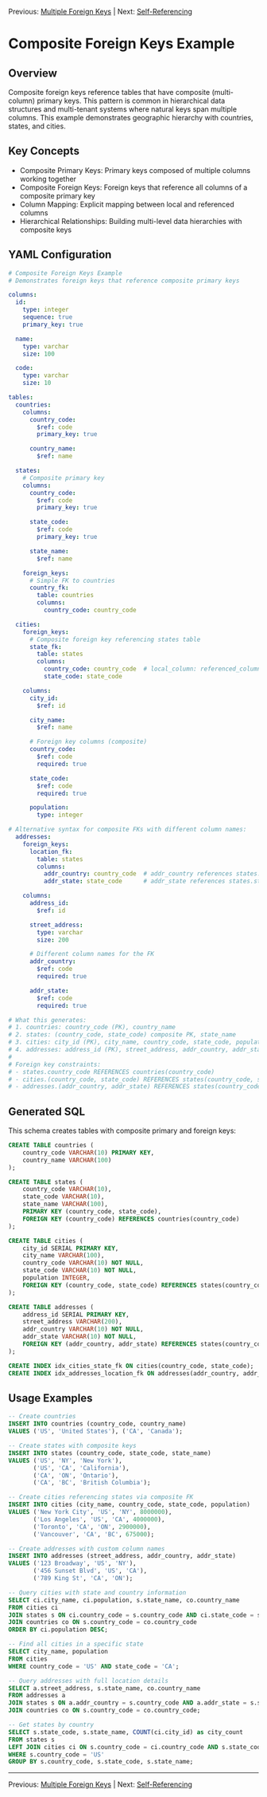 Previous: [Multiple Foreign Keys](multiple-foreign-keys.md) | Next: [Self-Referencing](self-referencing.md)

# Composite Foreign Keys Example

## Overview

Composite foreign keys reference tables that have composite (multi-column) primary keys. This pattern is common in hierarchical data structures and multi-tenant systems where natural keys span multiple columns. This example demonstrates geographic hierarchy with countries, states, and cities.

## Key Concepts

- Composite Primary Keys: Primary keys composed of multiple columns working together
- Composite Foreign Keys: Foreign keys that reference all columns of a composite primary key
- Column Mapping: Explicit mapping between local and referenced columns
- Hierarchical Relationships: Building multi-level data hierarchies with composite keys

## YAML Configuration

```yaml
# Composite Foreign Keys Example
# Demonstrates foreign keys that reference composite primary keys

columns:
  id:
    type: integer
    sequence: true
    primary_key: true

  name:
    type: varchar
    size: 100

  code:
    type: varchar
    size: 10

tables:
  countries:
    columns:
      country_code:
        $ref: code
        primary_key: true

      country_name:
        $ref: name

  states:
    # Composite primary key
    columns:
      country_code:
        $ref: code
        primary_key: true

      state_code:
        $ref: code
        primary_key: true

      state_name:
        $ref: name

    foreign_keys:
      # Simple FK to countries
      country_fk:
        table: countries
        columns:
          country_code: country_code

  cities:
    foreign_keys:
      # Composite foreign key referencing states table
      state_fk:
        table: states
        columns:
          country_code: country_code  # local_column: referenced_column
          state_code: state_code

    columns:
      city_id:
        $ref: id

      city_name:
        $ref: name

      # Foreign key columns (composite)
      country_code:
        $ref: code
        required: true

      state_code:
        $ref: code
        required: true

      population:
        type: integer

# Alternative syntax for composite FKs with different column names:
  addresses:
    foreign_keys:
      location_fk:
        table: states
        columns:
          addr_country: country_code  # addr_country references states.country_code
          addr_state: state_code      # addr_state references states.state_code

    columns:
      address_id:
        $ref: id

      street_address:
        type: varchar
        size: 200

      # Different column names for the FK
      addr_country:
        $ref: code
        required: true

      addr_state:
        $ref: code
        required: true

# What this generates:
# 1. countries: country_code (PK), country_name
# 2. states: (country_code, state_code) composite PK, state_name
# 3. cities: city_id (PK), city_name, country_code, state_code, population
# 4. addresses: address_id (PK), street_address, addr_country, addr_state
#
# Foreign key constraints:
# - states.country_code REFERENCES countries(country_code)
# - cities.(country_code, state_code) REFERENCES states(country_code, state_code)
# - addresses.(addr_country, addr_state) REFERENCES states(country_code, state_code)
```

## Generated SQL

This schema creates tables with composite primary and foreign keys:

```sql
CREATE TABLE countries (
    country_code VARCHAR(10) PRIMARY KEY,
    country_name VARCHAR(100)
);

CREATE TABLE states (
    country_code VARCHAR(10),
    state_code VARCHAR(10),
    state_name VARCHAR(100),
    PRIMARY KEY (country_code, state_code),
    FOREIGN KEY (country_code) REFERENCES countries(country_code)
);

CREATE TABLE cities (
    city_id SERIAL PRIMARY KEY,
    city_name VARCHAR(100),
    country_code VARCHAR(10) NOT NULL,
    state_code VARCHAR(10) NOT NULL,
    population INTEGER,
    FOREIGN KEY (country_code, state_code) REFERENCES states(country_code, state_code)
);

CREATE TABLE addresses (
    address_id SERIAL PRIMARY KEY,
    street_address VARCHAR(200),
    addr_country VARCHAR(10) NOT NULL,
    addr_state VARCHAR(10) NOT NULL,
    FOREIGN KEY (addr_country, addr_state) REFERENCES states(country_code, state_code)
);

CREATE INDEX idx_cities_state_fk ON cities(country_code, state_code);
CREATE INDEX idx_addresses_location_fk ON addresses(addr_country, addr_state);
```

## Usage Examples

```sql
-- Create countries
INSERT INTO countries (country_code, country_name)
VALUES ('US', 'United States'), ('CA', 'Canada');

-- Create states with composite keys
INSERT INTO states (country_code, state_code, state_name)
VALUES ('US', 'NY', 'New York'),
       ('US', 'CA', 'California'),
       ('CA', 'ON', 'Ontario'),
       ('CA', 'BC', 'British Columbia');

-- Create cities referencing states via composite FK
INSERT INTO cities (city_name, country_code, state_code, population)
VALUES ('New York City', 'US', 'NY', 8000000),
       ('Los Angeles', 'US', 'CA', 4000000),
       ('Toronto', 'CA', 'ON', 2900000),
       ('Vancouver', 'CA', 'BC', 675000);

-- Create addresses with custom column names
INSERT INTO addresses (street_address, addr_country, addr_state)
VALUES ('123 Broadway', 'US', 'NY'),
       ('456 Sunset Blvd', 'US', 'CA'),
       ('789 King St', 'CA', 'ON');

-- Query cities with state and country information
SELECT ci.city_name, ci.population, s.state_name, co.country_name
FROM cities ci
JOIN states s ON ci.country_code = s.country_code AND ci.state_code = s.state_code
JOIN countries co ON s.country_code = co.country_code
ORDER BY ci.population DESC;

-- Find all cities in a specific state
SELECT city_name, population
FROM cities
WHERE country_code = 'US' AND state_code = 'CA';

-- Query addresses with full location details
SELECT a.street_address, s.state_name, co.country_name
FROM addresses a
JOIN states s ON a.addr_country = s.country_code AND a.addr_state = s.state_code
JOIN countries co ON s.country_code = co.country_code;

-- Get states by country
SELECT s.state_code, s.state_name, COUNT(ci.city_id) as city_count
FROM states s
LEFT JOIN cities ci ON s.country_code = ci.country_code AND s.state_code = ci.state_code
WHERE s.country_code = 'US'
GROUP BY s.country_code, s.state_code, s.state_name;
```

---

Previous: [Multiple Foreign Keys](multiple-foreign-keys.md) | Next: [Self-Referencing](self-referencing.md)
